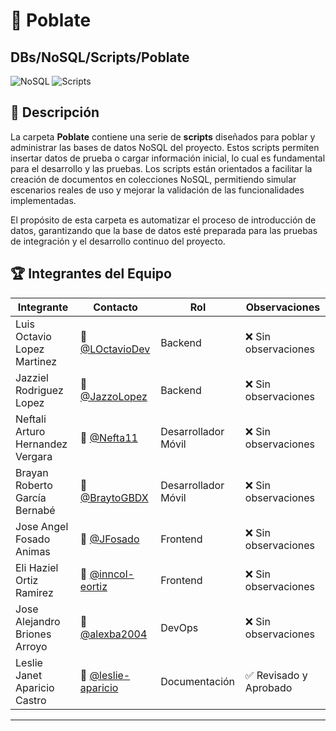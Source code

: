 # 📂 Poblate
## DBs/NoSQL/Scripts/Poblate

![NoSQL](https://img.shields.io/badge/NoSQL-Database-green)
![Scripts](https://img.shields.io/badge/Scripts-Poblate-green)

## 📌 Descripción

La carpeta **Poblate** contiene una serie de **scripts** diseñados para poblar y administrar las bases de datos NoSQL del proyecto. Estos scripts permiten insertar datos de prueba o cargar información inicial, lo cual es fundamental para el desarrollo y las pruebas. Los scripts están orientados a facilitar la creación de documentos en colecciones NoSQL, permitiendo simular escenarios reales de uso y mejorar la validación de las funcionalidades implementadas.

El propósito de esta carpeta es automatizar el proceso de introducción de datos, garantizando que la base de datos esté preparada para las pruebas de integración y el desarrollo continuo del proyecto.

## 🏆 Integrantes del Equipo

| Integrante                       | Contacto             | Rol                 | Observaciones     |
| -------------------------------- | -------------------- | ------------------- | ----------------- |
| Luis Octavio Lopez Martinez      | 📧 [@LOctavioDev](https://github.com/LOctavioDev)     | Backend             | ❌ Sin observaciones |
| Jazziel Rodriguez Lopez          | 📧 [@JazzoLopez](https://github.com/JazzoLopez)       | Backend             | ❌ Sin observaciones |
| Neftali Arturo Hernandez Vergara | 📧 [@Nefta11](https://github.com/Nefta11)          | Desarrollador Móvil | ❌ Sin observaciones |
| Brayan Roberto García Bernabé    | 📧 [@BraytoGBDX](https://github.com/BraytoGBDX)      | Desarrollador Móvil | ❌ Sin observaciones |
| Jose Angel Fosado Animas         | 📧 [@JFosado](https://github.com/JFosado)          | Frontend            | ❌ Sin observaciones |
| Eli Haziel Ortiz Ramirez         | 📧 [@inncol-eortiz](https://github.com/inncol-eortiz)        | Frontend            | ❌ Sin observaciones |
| Jose Alejandro Briones Arroyo    | 📧 [@alexba2004](https://github.com/alexba2004)      | DevOps              | ❌ Sin observaciones |
| Leslie Janet Aparicio Castro    | 📧 [@leslie-aparicio](https://github.com/leslie-aparicio)  | Documentación       | ✅ Revisado y Aprobado |

---